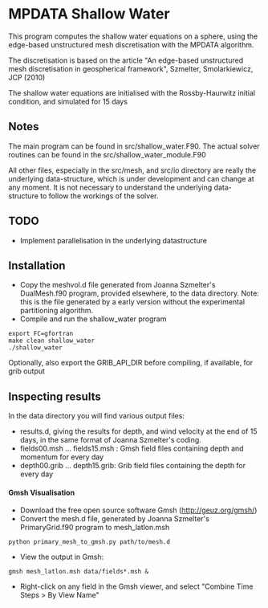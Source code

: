 # MPDATA Shallow Water #

This program computes the shallow water equations on a sphere,
using the edge-based unstructured mesh discretisation with the
MPDATA algorithm.

The discretisation is based on the article
"An edge-based unstructured mesh discretisation in geospherical framework",
Szmelter, Smolarkiewicz, JCP (2010)

The shallow water equations are initialised with the Rossby-Haurwitz initial
condition, and simulated for 15 days

## Notes ##
The main program can be found in src/shallow_water.F90. 
The actual solver routines can be found in the src/shallow_water_module.F90

All other files, especially in the src/mesh, and src/io directory are
really the underlying data-structure, which is under development and 
can change at any moment.
It is not necessary to understand the underlying data-structure to follow
the workings of the solver.

## TODO ##
- Implement parallelisation in the underlying datastructure

## Installation ##
- Copy the meshvol.d file generated from Joanna Szmelter's DualMesh.f90 program,
  provided elsewhere, to the data directory. Note: this is the file generated by
  a early version without the experimental partitioning algorithm.
- Compile and run the shallow_water program

```
export FC=gfortran
make clean shallow_water
./shallow_water
```

Optionally, also export the GRIB_API_DIR before compiling, if available, for grib output

## Inspecting results ##
In the data directory you will find various output files:

- results.d, giving the results for depth, and wind velocity at the end of 15 days, in the same format of Joanna Szmelter's coding.
- fields00.msh ... fields15.msh : Gmsh field files containing depth and momentum for every day
- depth00.grib ... depth15.grib: Grib field files containing the depth for every day

#### Gmsh Visualisation ###
- Download the free open source software Gmsh (http://geuz.org/gmsh/)
- Convert the mesh.d file, generated by Joanna Szmelter's PrimaryGrid.f90 program to mesh_latlon.msh

``` 
python primary_mesh_to_gmsh.py path/to/mesh.d
```

- View the output in Gmsh:

```
gmsh mesh_latlon.msh data/fields*.msh &
```

- Right-click on any field in the Gmsh viewer, and select "Combine Time Steps > By View Name"
